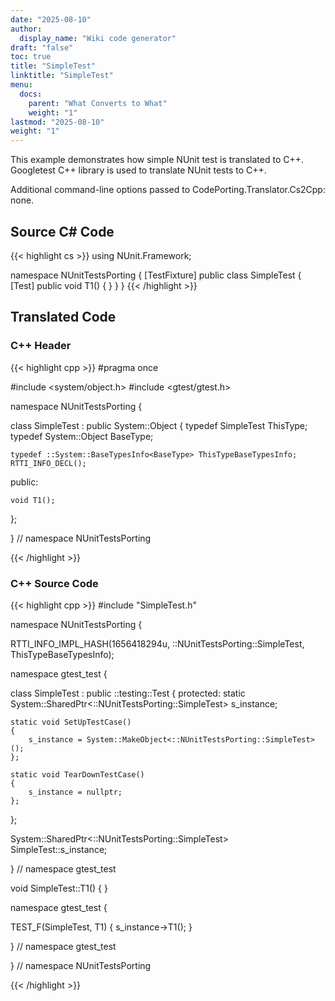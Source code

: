 ```yaml
---
date: "2025-08-10"
author:
  display_name: "Wiki code generator"
draft: "false"
toc: true
title: "SimpleTest"
linktitle: "SimpleTest"
menu:
  docs:
    parent: "What Converts to What"
    weight: "1"
lastmod: "2025-08-10"
weight: "1"
---
```


This example demonstrates how simple NUnit test is translated to C++. Googletest C++ library is used to translate NUnit tests to C++.

Additional command-line options passed to CodePorting.Translator.Cs2Cpp: none.

## Source C# Code ##

{{< highlight cs >}}
using NUnit.Framework;

namespace NUnitTestsPorting
{
    [TestFixture]
    public class SimpleTest
    {
        [Test]
        public void T1()
        {
        }
    }
}
{{< /highlight >}}

## Translated Code ##

### C++ Header ###

{{< highlight cpp >}}
#pragma once

#include <system/object.h>
#include <gtest/gtest.h>

namespace NUnitTestsPorting {

class SimpleTest : public System::Object
{
    typedef SimpleTest ThisType;
    typedef System::Object BaseType;
    
    typedef ::System::BaseTypesInfo<BaseType> ThisTypeBaseTypesInfo;
    RTTI_INFO_DECL();
    
public:

    void T1();
    
};

} // namespace NUnitTestsPorting



{{< /highlight >}}

### C++ Source Code ###

{{< highlight cpp >}}
#include "SimpleTest.h"

namespace NUnitTestsPorting {

RTTI_INFO_IMPL_HASH(1656418294u, ::NUnitTestsPorting::SimpleTest, ThisTypeBaseTypesInfo);

namespace gtest_test
{

class SimpleTest : public ::testing::Test
{
protected:
    static System::SharedPtr<::NUnitTestsPorting::SimpleTest> s_instance;
    
    static void SetUpTestCase()
    {
        s_instance = System::MakeObject<::NUnitTestsPorting::SimpleTest>();
    };
    
    static void TearDownTestCase()
    {
        s_instance = nullptr;
    };
    
};

System::SharedPtr<::NUnitTestsPorting::SimpleTest> SimpleTest::s_instance;

} // namespace gtest_test

void SimpleTest::T1()
{
}

namespace gtest_test
{

TEST_F(SimpleTest, T1)
{
    s_instance->T1();
}

} // namespace gtest_test

} // namespace NUnitTestsPorting

{{< /highlight >}}
